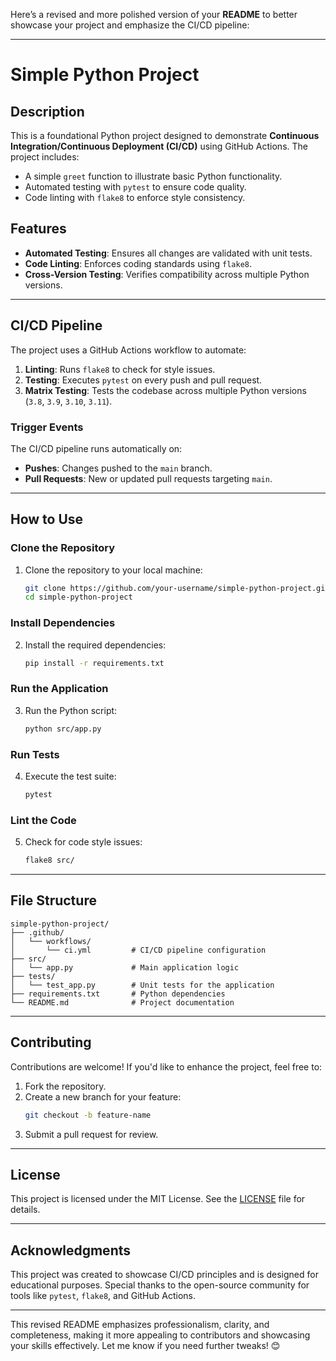 Here’s a revised and more polished version of your **README** to better showcase your project and emphasize the CI/CD pipeline:

---

# **Simple Python Project**

## **Description**
This is a foundational Python project designed to demonstrate **Continuous Integration/Continuous Deployment (CI/CD)** using GitHub Actions. The project includes:
- A simple `greet` function to illustrate basic Python functionality.
- Automated testing with `pytest` to ensure code quality.
- Code linting with `flake8` to enforce style consistency.

## **Features**
- **Automated Testing**: Ensures all changes are validated with unit tests.
- **Code Linting**: Enforces coding standards using `flake8`.
- **Cross-Version Testing**: Verifies compatibility across multiple Python versions.

---

## **CI/CD Pipeline**
The project uses a GitHub Actions workflow to automate:
1. **Linting**: Runs `flake8` to check for style issues.
2. **Testing**: Executes `pytest` on every push and pull request.
3. **Matrix Testing**: Tests the codebase across multiple Python versions (`3.8`, `3.9`, `3.10`, `3.11`).

### **Trigger Events**
The CI/CD pipeline runs automatically on:
- **Pushes**: Changes pushed to the `main` branch.
- **Pull Requests**: New or updated pull requests targeting `main`.

---

## **How to Use**

### **Clone the Repository**
1. Clone the repository to your local machine:
   ```bash
   git clone https://github.com/your-username/simple-python-project.git
   cd simple-python-project
   ```

### **Install Dependencies**
2. Install the required dependencies:
   ```bash
   pip install -r requirements.txt
   ```

### **Run the Application**
3. Run the Python script:
   ```bash
   python src/app.py
   ```

### **Run Tests**
4. Execute the test suite:
   ```bash
   pytest
   ```

### **Lint the Code**
5. Check for code style issues:
   ```bash
   flake8 src/
   ```

---

## **File Structure**
```
simple-python-project/
├── .github/
│   └── workflows/
│       └── ci.yml         # CI/CD pipeline configuration
├── src/
│   └── app.py             # Main application logic
├── tests/
│   └── test_app.py        # Unit tests for the application
├── requirements.txt       # Python dependencies
└── README.md              # Project documentation
```

---

## **Contributing**
Contributions are welcome! If you'd like to enhance the project, feel free to:
1. Fork the repository.
2. Create a new branch for your feature:
   ```bash
   git checkout -b feature-name
   ```
3. Submit a pull request for review.

---

## **License**
This project is licensed under the MIT License. See the [LICENSE](LICENSE) file for details.

---

## **Acknowledgments**
This project was created to showcase CI/CD principles and is designed for educational purposes. Special thanks to the open-source community for tools like `pytest`, `flake8`, and GitHub Actions.

---

This revised README emphasizes professionalism, clarity, and completeness, making it more appealing to contributors and showcasing your skills effectively. Let me know if you need further tweaks! 😊
